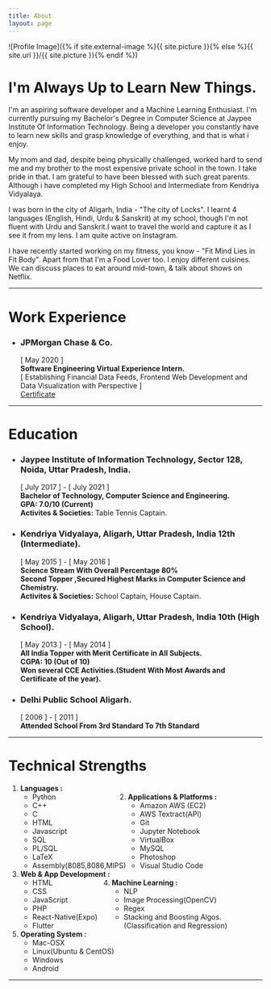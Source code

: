 ```yaml
---
title: About
layout: page
---
```

![Profile Image]({% if site.external-image %}{{ site.picture }}{% else %}{{ site.url }}/{{ site.picture }}{% endif %})

<h1>I'm Always Up to Learn New Things.</h1>

<p>I'm an aspiring software developer and a Machine Learning Enthusiast. I'm currently pursuing my Bachelor's Degree in Computer Science at Jaypee Institute Of Information Technology. Being a developer you constantly have to learn new skills and grasp knowledge of everything, and that is what i enjoy.</p>

<p>My mom and dad, despite being physically challenged, worked hard to send me and my brother to the most expensive private school in the town. I take pride in that. I am grateful to have been blessed with such great parents. Although i have completed my High School and Intermediate from Kendriya Vidyalaya.</p>

<p>I was born in the city of Aligarh, India - "The city of Locks". I learnt 4 languages (English, Hindi, Urdu & Sanskrit) at my school, though I'm not fluent with Urdu and Sanskrit.I want to travel the world and capture it as I see it from my lens. I am quite active on Instagram.</p>

<p>I have recently started working on my fitness, you know - "Fit Mind Lies in Fit Body". Apart from that I'm a Food Lover too. I enjoy different cuisines. We can discuss places to eat around mid-town, & talk about shows on Netflix.</p>
<hr class="rounded">
<h1>Work Experience</h1>

<ul class="work-list">
	<li>
		<h3>JPMorgan Chase & Co.</h3>
		[ May 2020 ]<br>
		<b>Software Engineering Virtual Experience Intern.</b><br>
		[ Establishing Financial Data Feeds, Frontend Web Development and Data Visualization with Perspective ]<br>
		<a href="https://drive.google.com/file/d/1X2eWjv-8ka2HHBaHKmjh-2VdnL_GTH-9/view">Certificate</a><br>
	</li>
</ul>
<hr class="rounded">
<h1>Education</h1>

<ul class="education-list">
	<li>			
		<h3>Jaypee Institute of Information Technology, Sector 128, Noida, Uttar Pradesh, India.</h3>
		[ July 2017 ]  - [ July 2021 ]<br>
		<b>Bachelor of Technology, Computer Science and Engineering.</b> <br>
		<b>GPA: 7.0/10 (Current)</b><br>
		<b>Activites & Societies:</b> 
		Table Tennis Captain.
	</li>
	<li>
		<h3>Kendriya Vidyalaya, Aligarh, Uttar Pradesh, India 12th (Intermediate).</h3>
		[ May 2015 ]  - [ May 2016 ]<br>
		<b>Science Stream With Overall Percentage 80%</b><br>
		<b>Second Topper ,Secured Highest Marks in Computer Science and Chemistry.</b> <br>
		<b>Activites & Societies:</b>
		School Captain, House Captain.
	</li>
	<li>
		<h3>Kendriya Vidyalaya, Aligarh, Uttar Pradesh, India 10th (High School).</h3>
		[ May 2013 ]  - [ May 2014 ]<br>
		<b>All India Topper with Merit Certificate in All Subjects.</b><br>
		<b>CGPA: 10 (Out of 10)</b> <br>
		<b>Won several CCE Activities.(Student With Most Awards and Certificate of the year).</b>
	</li>
	<li>
		<h3>Delhi Public School Aligarh.</h3>
		[ 2006 ]  - [ 2011 ]<br>
		<b>Attended School From 3rd Standard To 7th Standard </b>
	</li>
</ul>

<hr class="rounded">
<h1>Technical Strengths</h1>

<ol class="skill-list">
	<div>
		<div style="display: inline-block">
			<li><b>Languages :</b>
				<ul>
					<li>Python</li>
					<li>C++</li>
					<li>C</li>
					<li>HTML</li>
					<li>Javascript</li>
					<li>SQL</li>
					<li>PL/SQL</li>
					<li>LaTeX </li>
					<li>Assembly(8085,8086,MIPS)</li>
				</ul>
			</li>
		</div>
		<div style="display: inline-block">
			<li><b>Applications & Platforms :</b>
				<ul>
					<li>Amazon AWS (EC2)</li>
					<li>AWS Textract(API)</li>
					<li>Git</li>
					<li>Jupyter Notebook </li>
					<li>VirtualBox </li>
					<li>MySQL</li>
					<li>Photoshop</li>
					<li>Visual Studio Code</li>
				</ul>
			</li>
		</div>
	</div>
	<div>
		<div style="display: inline-block">
			<li><b>Web & App Development :</b>
				<ul>
					<li>HTML</li>
					<li>CSS</li>
					<li>JavaScript</li>
					<li>PHP</li>
					<li>React-Native(Expo)</li>
					<li>Flutter</li>
				</ul>
			</li>
		</div>
		<div style="display: inline-block">
			<li><b>Machine Learning :</b>
				<ul>
					<li>NLP</li>
					<li>Image Processing(OpenCV)</li>
					<li>Regex</li>
					<li>Stacking and Boosting Algos.<br>
						(Classification and Regression)
					</li>
				</ul>
			</li>
		</div>
	</div>
	<li><b>Operating System :</b>
		<ul>
			<li>Mac-OSX</li>
			<li>Linux(Ubuntu & CentOS)</li>
			<li>Windows</li>
			<li>Android</li>
		</ul>
	</li>
</ol>
<hr class="rounded">

